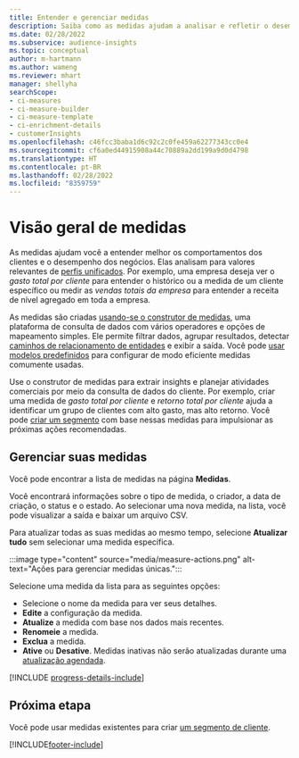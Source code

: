 ```yaml
---
title: Entender e gerenciar medidas
description: Saiba como as medidas ajudam a analisar e refletir o desempenho do seu negócio.
ms.date: 02/28/2022
ms.subservice: audience-insights
ms.topic: conceptual
author: m-hartmann
ms.author: wameng
ms.reviewer: mhart
manager: shellyha
searchScope:
- ci-measures
- ci-measure-builder
- ci-measure-template
- ci-enrichment-details
- customerInsights
ms.openlocfilehash: c46fcc3baba1d6c92c2c0fe459a62277343cc0e4
ms.sourcegitcommit: cf6a0ed44915908a44c70889a2dd199a9d0d4798
ms.translationtype: HT
ms.contentlocale: pt-BR
ms.lasthandoff: 02/28/2022
ms.locfileid: "8359759"
---
```

# <a name="measures-overview"></a>Visão geral de medidas

As medidas ajudam você a entender melhor os comportamentos dos clientes e o desempenho dos negócios. Elas analisam para valores relevantes de [perfis unificados](data-unification.md). Por exemplo, uma empresa deseja ver o *gasto total por cliente* para entender o histórico ou a medida de um cliente específico ou medir as *vendas totais da empresa* para entender a receita de nível agregado em toda a empresa.  

As medidas são criadas [usando-se o construtor de medidas](measure-builder.md), uma plataforma de consulta de dados com vários operadores e opções de mapeamento simples. Ele permite filtrar dados, agrupar resultados, detectar [caminhos de relacionamento de entidades](relationships.md) e exibir a saída. Você pode [usar modelos predefinidos](measure-templates.md) para configurar de modo eficiente medidas comumente usadas.

Use o construtor de medidas para extrair insights e planejar atividades comerciais por meio da consulta de dados do cliente. Por exemplo, criar uma medida de *gasto total por cliente* e *retorno total por cliente* ajuda a identificar um grupo de clientes com alto gasto, mas alto retorno. Você pode [criar um segmento](segments.md) com base nessas medidas para impulsionar as próximas ações recomendadas. 

## <a name="manage-your-measures"></a>Gerenciar suas medidas

Você pode encontrar a lista de medidas na página **Medidas**.

Você encontrará informações sobre o tipo de medida, o criador, a data de criação, o status e o estado. Ao selecionar uma nova medida, na lista, você pode visualizar a saída e baixar um arquivo CSV.

Para atualizar todas as suas medidas ao mesmo tempo, selecione **Atualizar tudo** sem selecionar uma medida específica.

:::image type="content" source="media/measure-actions.png" alt-text="Ações para gerenciar medidas únicas.":::

Selecione uma medida da lista para as seguintes opções:

- Selecione o nome da medida para ver seus detalhes.
- **Edite** a configuração da medida.
- **Atualize** a medida com base nos dados mais recentes.
- **Renomeie** a medida.
- **Exclua** a medida.
- **Ative** ou **Desative**. Medidas inativas não serão atualizadas durante uma [atualização agendada](system.md#schedule-tab).

[!INCLUDE [progress-details-include](../includes/progress-details-pane.md)]

## <a name="next-step"></a>Próxima etapa

Você pode usar medidas existentes para criar [um segmento de cliente](segments.md).

[!INCLUDE[footer-include](../includes/footer-banner.md)]
